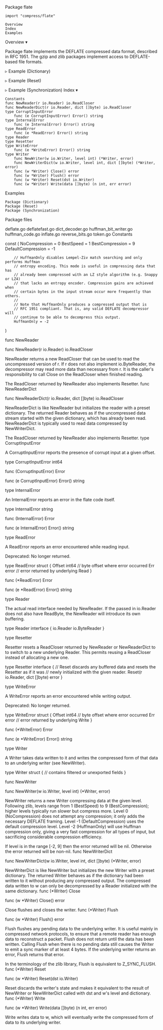 
 Package flate

    import "compress/flate"

    Overview
    Index
    Examples

Overview ▾

Package flate implements the DEFLATE compressed data format, described in RFC 1951. The gzip and zlib packages implement access to DEFLATE-based file formats.

▹ Example (Dictionary)

▹ Example (Reset)

▹ Example (Synchronization)
Index ▾

    Constants
    func NewReader(r io.Reader) io.ReadCloser
    func NewReaderDict(r io.Reader, dict []byte) io.ReadCloser
    type CorruptInputError
        func (e CorruptInputError) Error() string
    type InternalError
        func (e InternalError) Error() string
    type ReadError
        func (e *ReadError) Error() string
    type Reader
    type Resetter
    type WriteError
        func (e *WriteError) Error() string
    type Writer
        func NewWriter(w io.Writer, level int) (*Writer, error)
        func NewWriterDict(w io.Writer, level int, dict []byte) (*Writer, error)
        func (w *Writer) Close() error
        func (w *Writer) Flush() error
        func (w *Writer) Reset(dst io.Writer)
        func (w *Writer) Write(data []byte) (n int, err error)

Examples

    Package (Dictionary)
    Package (Reset)
    Package (Synchronization)

Package files

deflate.go deflatefast.go dict_decoder.go huffman_bit_writer.go huffman_code.go inflate.go reverse_bits.go token.go
Constants

const (
        NoCompression      = 0
        BestSpeed          = 1
        BestCompression    = 9
        DefaultCompression = -1

        // HuffmanOnly disables Lempel-Ziv match searching and only performs Huffman
        // entropy encoding. This mode is useful in compressing data that has
        // already been compressed with an LZ style algorithm (e.g. Snappy or LZ4)
        // that lacks an entropy encoder. Compression gains are achieved when
        // certain bytes in the input stream occur more frequently than others.
        //
        // Note that HuffmanOnly produces a compressed output that is
        // RFC 1951 compliant. That is, any valid DEFLATE decompressor will
        // continue to be able to decompress this output.
        HuffmanOnly = -2
)

func NewReader

func NewReader(r io.Reader) io.ReadCloser

NewReader returns a new ReadCloser that can be used to read the uncompressed version of r. If r does not also implement io.ByteReader, the decompressor may read more data than necessary from r. It is the caller's responsibility to call Close on the ReadCloser when finished reading.

The ReadCloser returned by NewReader also implements Resetter.
func NewReaderDict

func NewReaderDict(r io.Reader, dict []byte) io.ReadCloser

NewReaderDict is like NewReader but initializes the reader with a preset dictionary. The returned Reader behaves as if the uncompressed data stream started with the given dictionary, which has already been read. NewReaderDict is typically used to read data compressed by NewWriterDict.

The ReadCloser returned by NewReader also implements Resetter.
type CorruptInputError

A CorruptInputError reports the presence of corrupt input at a given offset.

type CorruptInputError int64

func (CorruptInputError) Error

func (e CorruptInputError) Error() string

type InternalError

An InternalError reports an error in the flate code itself.

type InternalError string

func (InternalError) Error

func (e InternalError) Error() string

type ReadError

A ReadError reports an error encountered while reading input.

Deprecated: No longer returned.

type ReadError struct {
        Offset int64 // byte offset where error occurred
        Err    error // error returned by underlying Read
}

func (*ReadError) Error

func (e *ReadError) Error() string

type Reader

The actual read interface needed by NewReader. If the passed in io.Reader does not also have ReadByte, the NewReader will introduce its own buffering.

type Reader interface {
        io.Reader
        io.ByteReader
}

type Resetter

Resetter resets a ReadCloser returned by NewReader or NewReaderDict to to switch to a new underlying Reader. This permits reusing a ReadCloser instead of allocating a new one.

type Resetter interface {
        // Reset discards any buffered data and resets the Resetter as if it was
        // newly initialized with the given reader.
        Reset(r io.Reader, dict []byte) error
}

type WriteError

A WriteError reports an error encountered while writing output.

Deprecated: No longer returned.

type WriteError struct {
        Offset int64 // byte offset where error occurred
        Err    error // error returned by underlying Write
}

func (*WriteError) Error

func (e *WriteError) Error() string

type Writer

A Writer takes data written to it and writes the compressed form of that data to an underlying writer (see NewWriter).

type Writer struct {
        // contains filtered or unexported fields
}

func NewWriter

func NewWriter(w io.Writer, level int) (*Writer, error)

NewWriter returns a new Writer compressing data at the given level. Following zlib, levels range from 1 (BestSpeed) to 9 (BestCompression); higher levels typically run slower but compress more. Level 0 (NoCompression) does not attempt any compression; it only adds the necessary DEFLATE framing. Level -1 (DefaultCompression) uses the default compression level. Level -2 (HuffmanOnly) will use Huffman compression only, giving a very fast compression for all types of input, but sacrificing considerable compression efficiency.

If level is in the range [-2, 9] then the error returned will be nil. Otherwise the error returned will be non-nil.
func NewWriterDict

func NewWriterDict(w io.Writer, level int, dict []byte) (*Writer, error)

NewWriterDict is like NewWriter but initializes the new Writer with a preset dictionary. The returned Writer behaves as if the dictionary had been written to it without producing any compressed output. The compressed data written to w can only be decompressed by a Reader initialized with the same dictionary.
func (*Writer) Close

func (w *Writer) Close() error

Close flushes and closes the writer.
func (*Writer) Flush

func (w *Writer) Flush() error

Flush flushes any pending data to the underlying writer. It is useful mainly in compressed network protocols, to ensure that a remote reader has enough data to reconstruct a packet. Flush does not return until the data has been written. Calling Flush when there is no pending data still causes the Writer to emit a sync marker of at least 4 bytes. If the underlying writer returns an error, Flush returns that error.

In the terminology of the zlib library, Flush is equivalent to Z_SYNC_FLUSH.
func (*Writer) Reset

func (w *Writer) Reset(dst io.Writer)

Reset discards the writer's state and makes it equivalent to the result of NewWriter or NewWriterDict called with dst and w's level and dictionary.
func (*Writer) Write

func (w *Writer) Write(data []byte) (n int, err error)

Write writes data to w, which will eventually write the compressed form of data to its underlying writer. 
